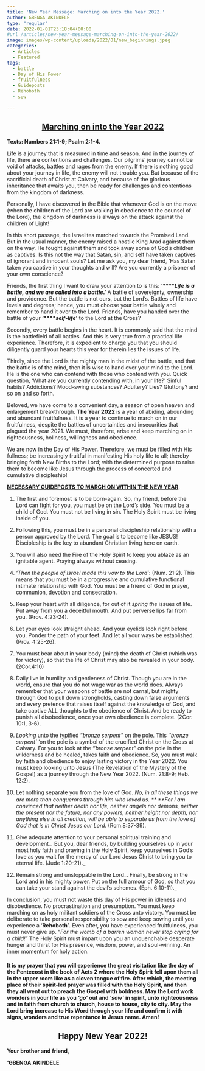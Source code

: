 ```yaml
---
title: 'New Year Message: Marching on into the Year 2022.'
author: GBENGA AKINDELE
type: "regular"
date: 2022-01-01T23:18:04+00:00
#url /articles/new-year-message-marching-on-into-the-year-2022/
image: images/wp-content/uploads/2022/01/new_beginnings.jpeg
categories:
  - Articles
  - Featured
tags:
  - battle
  - Day of His Power
  - fruitfulness
  - Guideposts
  - Rehoboth
  - sow

---
```

<h2 style="text-align: center;">
  <u>Marching</u><strong><u> on into the Year 2022</u></strong>
</h2>

**Texts: Numbers 21:1-9; Psalm 2:1-4.**

Life is a journey that is measured in time and season. And in the journey of life, there are contentions and challenges. Our pilgrims’ journey cannot be void of attacks, battles and rages from the enemy. If there is nothing good about your journey in life, the enemy will not trouble you. But because of the sacrificial death of Christ at Calvary, and because of the glorious inheritance that awaits you, then be ready for challenges and contentions from the kingdom of darkness.

Personally, I have discovered in the Bible that whenever God is on the move (when the children of the Lord are walking in obedience to the counsel of the Lord), the kingdom of darkness is always on the attack against the children of Light!

In this short passage, the Israelites marched towards the Promised Land. But in the usual manner, the enemy raised a hostile King Arad against them on the way. He fought against them and took away some of God’s children as captives. Is this not the way that Satan, sin, and self have taken captives of ignorant and innocent souls? Let me ask you, my dear friend, &#8216;Has Satan taken you captive in your thoughts and will? Are you currently a prisoner of your own conscience?

Friends, the first thing I want to draw your attention to is this: **‘****_Life is a battle, and we are called into a battle_.’** A battle of sovereignty, ownership and providence. But the battle is not ours, but the Lord’s. Battles of life have levels and degrees; hence, you must choose your battle wisely and remember to hand it over to the Lord. Friends, have you handed over the battle of your **‘****_self-life_’** to the Lord at the Cross?

Secondly, every battle begins in the heart. It is commonly said that the mind is the battlefield of all battles. And this is very true from a practical life experience. Therefore, it is expedient to charge you that you should diligently guard your hearts this year for therein lies the issues of life.

Thirdly, since the Lord is the mighty man in the midst of the battle, and that the battle is of the mind, then it is wise to hand over your mind to the Lord. He is the one who can contend with those who contend with you. Quick question, ‘What are you currently contending with, in your life?’ Sinful habits? Addictions? Mood-swing substances? Adultery? Lies? Gluttony? and so on and so forth.

Beloved, we have come to a convenient day, a season of open heaven and enlargement breakthrough. **The Year 2022** is a year of abiding, abounding and abundant fruitfulness. It is a year to continue to march on in our fruitfulness, despite the battles of uncertainties and insecurities that plagued the year 2021. We must, therefore, arise and keep marching on in righteousness, holiness, willingness and obedience.

We are now in the Day of His Power. Therefore, we must be filled with His fullness; be increasingly fruitful in manifesting His holy life to all; thereby bringing forth New Births to the Lord; with the determined purpose to raise them to become like Jesus through the process of concerted and cumulative discipleship!

**<u>NECESSARY GUIDEPOSTS TO MARCH ON WITHIN THE NEW YEAR</u>**.

  1. The first and foremost is to be born-again. So, my friend, before the Lord can fight for you, you must be on the Lord’s side. You must be a child of God. You must not be living in sin. The Holy Spirit must be living inside of you.
  2. Following this, you must be in a personal discipleship relationship with a person approved by the Lord. The goal is to become like JESUS! Discipleship is the key to abundant Christian living here on earth.
  3. You will also need the Fire of the Holy Spirit to keep you ablaze as an ignitable agent. Praying always without ceasing.
  4. _‘Then the people of Israel made this vow to the Lord’_: (Num. 21:2). This means that you must be in a progressive and cumulative functional intimate relationship with God. You must be a friend of God in prayer, communion, devotion and consecration.
  5. Keep your heart with all diligence, for out of it _spring the_ issues of life. Put away from you a deceitful mouth. And put perverse lips far from you. (Prov. 4:23-24).
  6. Let your eyes look straight ahead. And your eyelids look right before you. Ponder the path of your feet. And let all your ways be established. (Prov. 4:25-26).
  7. You must bear about in your body (mind) the death of Christ (which was for victory), so that the life of Christ may also be revealed in your body. (2Cor.4:10)
  8. Daily live in humility and gentleness of Christ. Though you are in the world, ensure that you do not wage war as the world does. Always remember that your weapons of battle are not carnal, but mighty through God to pull down strongholds, casting down false arguments and every pretence that raises itself against the knowledge of God, and take captive ALL thoughts to the obedience of Christ. And be ready to punish all disobedience, once your own obedience is complete. (2Cor. 10:1, 3-6).
  9. _Looking_ unto the typified &#8220;_bronze serpent&#8221;_ on the pole. This ‘&#8217;_bronze serpent&#8217;_ &#8216;on the pole is a symbol of the crucified Christ on the Cross at Calvary. For you to look at the ‘&#8217;_bronze serpent&#8221;_ on the pole in the wilderness and be healed, takes faith and obedience. So, you must walk by faith and obedience to enjoy lasting victory in the Year 2022. You must keep looking unto Jesus (The Revelation of the Mystery of the Gospel) as a journey through the New Year 2022. (Num. 21:8-9; Heb. 12:2).
 10. Let nothing separate you from the love of God. _No, in all these things we are more than conquerors through him who loved us. **<sup> </sup>**For I am convinced that neither death nor life, neither angels nor demons, neither the present nor the future, nor any powers, neither height nor depth, nor anything else in all creation, will be able to separate us from the love of God that is in Christ Jesus our Lord_. (Rom.8:37-39).

11. Give adequate attention to your personal spiritual training and development_. But you, dear friends, by building yourselves up in your most holy faith and praying in the Holy Spirit, keep yourselves in God’s love as you wait for the mercy of our Lord Jesus Christ to bring you to eternal life. (Jude 1:20-21)._

12. Remain strong and unstoppable in the Lord_. Finally, be strong in the Lord and in his mighty power. Put on the full armour of God, so that you can take your stand against the devil’s schemes. (Eph. 6:10-11)._

In conclusion, you must not waste this day of His power in idleness and disobedience. No procrastination and presumption. You must keep marching on as holy militant soldiers of the Cross unto victory. You must be deliberate to take personal responsibility to sow and keep sowing until you experience a ‘**Rehoboth’**. Even after, you have experienced fruitfulness, you must never give up. “_For the womb of a barren woman never stop crying for a child!_” The Holy Spirit must impart upon you an unquenchable desperate hunger and thirst for His presence, wisdom, power, and soul-winning. An inner momentum for holy action.

#### It is my prayer that you will experience the great visitation like the day of the Pentecost in the book of Acts 2 where the Holy Spirit fell upon them all in the upper room like as a cloven tongue of fire. After which, the meeting place of their spirit-led prayer was filled with the Holy Spirit, and then they all went out to preach the Gospel with boldness. May the Lord work wonders in your life as you _‘_**_go’_** out and ‘_sow’_ in spirit, unto righteousness and in faith from church to church, house to house, city to city. May the Lord bring increase to His Word through your life and confirm it with signs, wonders and true repentance in Jesus name. Amen!

<h2 style="text-align: center;">
  Happy New Year 2022!
</h2>

**Your brother and friend,**

**‘GBENGA AKINDELE**